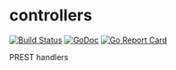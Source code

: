 # controllers

[![Build Status](https://travis-ci.org/prest/controllers.svg?branch=master)](https://travis-ci.org/prest/controllers)
[![GoDoc](https://godoc.org/github.com/palevi67/controllers?status.png)](https://godoc.org/github.com/palevi67/controllers)
[![Go Report Card](https://goreportcard.com/badge/github.com/palevi67/controllers)](https://goreportcard.com/report/github.com/palevi67/controllers)

PREST handlers